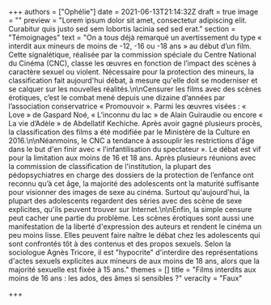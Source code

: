 +++
authors = ["Ophélie"]
date = 2021-06-13T21:14:32Z
draft = true
image = ""
preview = "Lorem ipsum dolor sit amet, consectetur adipiscing elit. Curabitur quis justo sed sem lobortis lacinia sed sed erat."
section = "Témoignages"
text = "On a tous déjà remarqué un avertissement du type « interdit aux mineurs de moins de -12, -16 ou -18 ans » au début d’un film. Cette signalétique, réalisée par la commission spéciale du Centre National du Cinéma (CNC), classe les œuvres en fonction de l’impact des scènes à caractère sexuel ou violent. Nécessaire pour la protection des mineurs, la classification fait aujourd'hui débat, à mesure qu'elle doit se moderniser et se calquer sur les nouvelles réalités.\n\nCensurer les films avec des scènes érotiques, c’est le combat mené depuis une dizaine d’années par l’association conservatrice « Promouvoir ». Parmi les œuvres visées : « Love » de Gaspard Noé, « L’inconnu du lac » de Alain Guiraudie ou encore « La vie d’Adèle » de Abdellatif Kechiche. Après avoir gagné plusieurs procès, la classification des films a été modifiée par le Ministère de la Culture en 2016.\n\nNéanmoins, le CNC a tendance à assouplir les restrictions d'âge dans le but d'en finir avec « l’infantilisation du spectateur ». Le débat est vif pour la limitation aux moins de 16 et 18 ans. Après plusieurs réunions avec la commission de classification de l'institution, la plupart des pédopsychiatres en charge des dossiers de la protection de l’enfance ont reconnu qu’à cet âge, la majorité des adolescents ont la maturité suffisante pour visionner des images de sexe au cinéma. Surtout qu'aujourd'hui, la plupart des adolescents regardent des séries avec des scène de sexe explicites, qu'ils peuvent trouver sur Internet.\n\nEnfin, la simple censure peut cacher une partie du problème. Les scènes érotiques sont aussi une manifestation de la liberté d'expression des auteurs et rendent le cinéma un peu moins lisse. Elles peuvent faire naître le débat chez les adolescents qui sont confrontés tôt à des contenus et des propos sexuels. Selon la sociologue Agnès Tricore, il est \"hypocrite\" d'interdire des représentations d'actes sexuels explicites aux mineurs de aux moins de 18 ans, alors que la majorité sexuelle est fixée à 15 ans."
themes = []
title = "Films interdits aux moins de 16 ans : les ados, des âmes si sensibles ?"
veracity = "Faux"

+++
